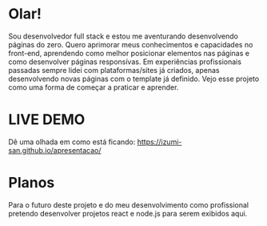 # Olar!
Sou desenvolvedor full stack e estou me aventurando desenvolvendo páginas do zero. Quero aprimorar meus conhecimentos e capacidades no front-end, aprendendo como melhor posicionar elementos nas páginas e como desenvolver páginas responsívas. Em experiências profissionais passadas sempre lidei com plataformas/sites já criados, apenas desenvolvendo novas páginas com o template já definido. Vejo esse projeto como uma forma de começar a praticar e aprender.

# LIVE DEMO

Dê uma olhada em como está ficando:
https://izumi-san.github.io/apresentacao/

# Planos
Para o futuro deste projeto e do meu desenvolvimento como profissional pretendo desenvolver projetos react e node.js para serem exibidos aqui.

